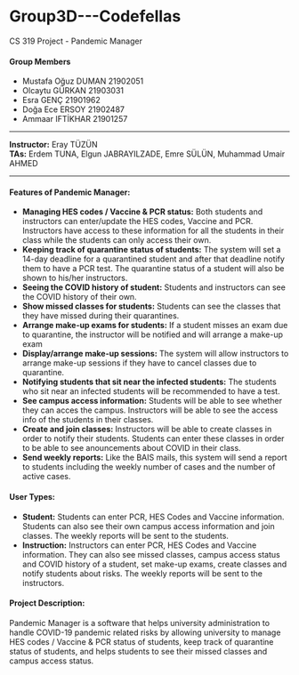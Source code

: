 # Group3D---Codefellas
CS 319 Project - Pandemic Manager
#### Group Members
- Mustafa Oğuz DUMAN 21902051
- Olcaytu GÜRKAN 21903031
- Esra GENÇ 21901962
- Doğa Ece ERSOY 21902487
- Ammaar IFTİKHAR 21901257

****
**Instructor:** Eray TÜZÜN  
**TAs:**  Erdem TUNA, Elgun JABRAYILZADE, Emre SÜLÜN, Muhammad Umair AHMED
****

#### Features of Pandemic Manager:
- **Managing HES codes / Vaccine & PCR status:** Both students and instructors can enter/update the HES codes, Vaccine and PCR. Instructors have access to these information for all the students in their class while the students can only access their own.
- **Keeping track of quarantine status of students:** The system will set a 14-day deadline for a quarantined student and after that deadline notify them to have a PCR test. The quarantine status of a student will also be shown to his/her instructors.
- **Seeing the COVID history of student:** Students and instructors can see the COVID history of their own.
- **Show missed classes for students:** Students can see the classes that they have missed during their quarantines.
- **Arrange make-up exams for students:** If a student misses an exam due to quarantine, the instructor will be notified and will arrange a make-up exam
- **Display/arrange make-up sessions:** The system will allow instructors to arrange make-up sessions if they have to cancel classes due to quarantine.
- **Notifying students that sit near the infected students:** The students who sit near an infected students will be recommended to have a test.
- **See campus access information:** Students will be able to see whether they can acces the campus. Instructors will be able to see the access info of the students in their classes.
- **Create and join classes:** Instructors will be able to create classes in order to notify their students. Students can enter these classes in order to be able to see anouncements about COVID in their class.
- **Send weekly reports:** Like the BAIS mails, this system will send a report to students including the weekly number of cases and the number of active cases.

#### User Types:
 - **Student:** Students can enter PCR, HES Codes and Vaccine information. Students can also see their own campus access information and join classes. The weekly reports will be sent to the students.
 - **Instruction:** Instructors can enter PCR, HES Codes and Vaccine information. They can also see missed classes, campus access status and COVID history of a student, set make-up exams, create classes and notify students about risks. The weekly reports will be sent to the instructors.

#### Project Description: 
  Pandemic Manager is a software that helps university administration to handle COVID-19 pandemic related risks by allowing university to manage HES codes / Vaccine & PCR status of students, keep track of quarantine status of students, and helps students to see their missed classes and campus access status.

